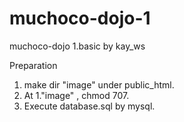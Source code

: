 # muchoco-dojo-1
muchoco-dojo 1.basic by kay_ws

Preparation
1. make dir "image" under public_html.
2. At 1."image" , chmod 707.
3. Execute database.sql by mysql.
